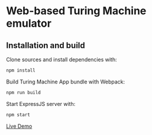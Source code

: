 # Web-based Turing Machine emulator

## Installation and build

Clone sources and install dependencies with:

```cmd
npm install
```

Build Turing Machine App bundle with Webpack:

```cmd
npm run build
```

Start ExpressJS server with:

```cmd
npm start
```

[Live Demo](https://devincube.github.io/turing-machine-web/)
